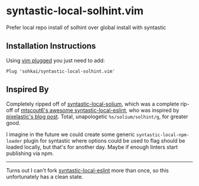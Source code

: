 # syntastic-local-solhint.vim

Prefer local repo install of solhint over global install with syntastic

Installation Instructions
-------------------------

Using [vim plugged](https://github.com/junegunn/vim-plug) you just need to add:

```
Plug 'sohkai/syntastic-local-solhint.vim'
```

Inspired By
-----------

Completely ripped off of [syntastic-local-solium](https://github.com/sohkai/syntastic-local-solium.vim),
which was a complete rip-off of [mtscout6's awesome syntastic-local-eslint](https://github.com/mtscout6/syntastic-local-eslint.vim/blob/master/ftplugin/javascript.vim),
who was inspired by [pixelastic's blog post](http://blog.pixelastic.com/2015/10/05/use-local-eslint-in-syntastic/).
Total, unapologetic `%s/solium/solhint/g`, for greater good.

I imagine in the future we could create some generic `syntastic-local-npm-loader` plugin for
syntastic where options could be used to flag should be loaded locally, but that's for another day.
Maybe if enough linters start publishing via npm.

-----------------

Turns out I can't fork [syntastic-local-eslint](https://github.com/mtscout6/syntastic-local-eslint.vim/blob/master/ftplugin/javascript.vim)
more than once, so this unfortunately has a clean state.
